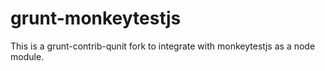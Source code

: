 # grunt-monkeytestjs

This is a grunt-contrib-qunit fork to integrate with monkeytestjs as a node module.
